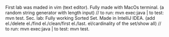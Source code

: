 First lab was maded in vim (text editor). Fully made with MacOs terminal. (a random string generator with length input) // to run: mvn exec:java | to test: mvn test.
Sec. lab: Fully working Sorted Set. Made in IntelliJ IDEA. (add el./delete el./find el./clean/first el./last. el/cardinality of the set/show all) // to run: mvn exec:java | to test: mvn test.
